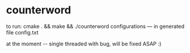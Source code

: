 # counterword
to run: cmake . && make && ./counterword
configurations — in generated file config.txt

at the moment -- single threaded with bug, will be fixed ASAP :)
